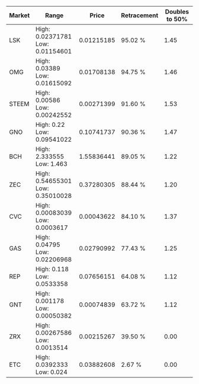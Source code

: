 | Market | Range | Price| Retracement | Doubles to 50% |
| --- | --- | --- | --- | --- |
| LSK | High: 0.02371781<br />Low: 0.01154601 | 0.01215185 | 95.02 % | 1.45 |
| OMG | High: 0.03389<br />Low: 0.01615092 | 0.01708138 | 94.75 % | 1.46 |
| STEEM | High: 0.00586<br />Low: 0.00242552 | 0.00271399 | 91.60 % | 1.53 |
| GNO | High: 0.22<br />Low: 0.09541022 | 0.10741737 | 90.36 % | 1.47 |
| BCH | High: 2.333555<br />Low: 1.463 | 1.55836441 | 89.05 % | 1.22 |
| ZEC | High: 0.54655301<br />Low: 0.35010028 | 0.37280305 | 88.44 % | 1.20 |
| CVC | High: 0.00083039<br />Low: 0.0003617 | 0.00043622 | 84.10 % | 1.37 |
| GAS | High: 0.04795<br />Low: 0.02206968 | 0.02790992 | 77.43 % | 1.25 |
| REP | High: 0.118<br />Low: 0.0533358 | 0.07656151 | 64.08 % | 1.12 |
| GNT | High: 0.001178<br />Low: 0.00050382 | 0.00074839 | 63.72 % | 1.12 |
| ZRX | High: 0.00267586<br />Low: 0.0013514 | 0.00215267 | 39.50 % | 0.00 |
| ETC | High: 0.0392333<br />Low: 0.024 | 0.03882608 | 2.67 % | 0.00 |
